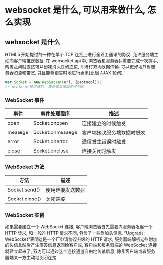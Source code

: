 # websocket 是什么, 可以用来做什么, 怎么实现

## websocket 是什么

HTML5 开始提过的一种在单个 TCP 连接上进行全双工通讯的协议.
允许服务端主动向客户端推送数据, 在 websocket api 中, 浏览器和服务器只需要完成一次握手, 两者之间就直接可以创建持久性的连接, 并进行双向数据传输.
可以更好地节省服务器资源和带宽, 并且能够更实时地进行通讯(比起 AJAX 轮询).

```js
var Socket = new WebSocket(url, [protocol]);
// protocol是可选的, 表示可以接收的子协议
```

### WebSocket 事件

| 事件    | 事件处理程序     | 描述                       |
| ------- | ---------------- | -------------------------- |
| open    | Socket.onopen    | 连接建立的时候触发         |
| message | Socket.onmessage | 客户端接收服务端数据时触发 |
| error   | Socket.onerror   | 通信发生错误时触发         |
| close   | Socket.onclose   | 连接关闭时触发             |

### WebSocket 方法

| 方法           | 描述             |
| -------------- | ---------------- |
| Socket.send()  | 使用连接发送数据 |
| Socket.close() | 关闭连接         |

### WebSocket 实例

如果需要建立一个 WebSocket 连接, 客户端浏览器首先需要向服务器发起一个 HTTP 请求, 和一般的 HTTP 请求不同, 包含了一些附加头信息, “Upgrade: WebSocket”表明这是一个厂申请协议升级的 HTTP 请求, 服务器端解析这些附加的头信息然后产生应答信息返回给客户端, 客户端和服务器端的 WebSocket 连接就建立起来了, 双方可以通过这个连接通道自由地传输信息, 除非客户端或者服务器端某一方主动地关闭连接.
